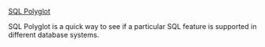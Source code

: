 [SQL Polyglot](https://codapi.org/sql/)

SQL Polyglot is a quick way to see if a particular SQL feature is supported in different database systems. 